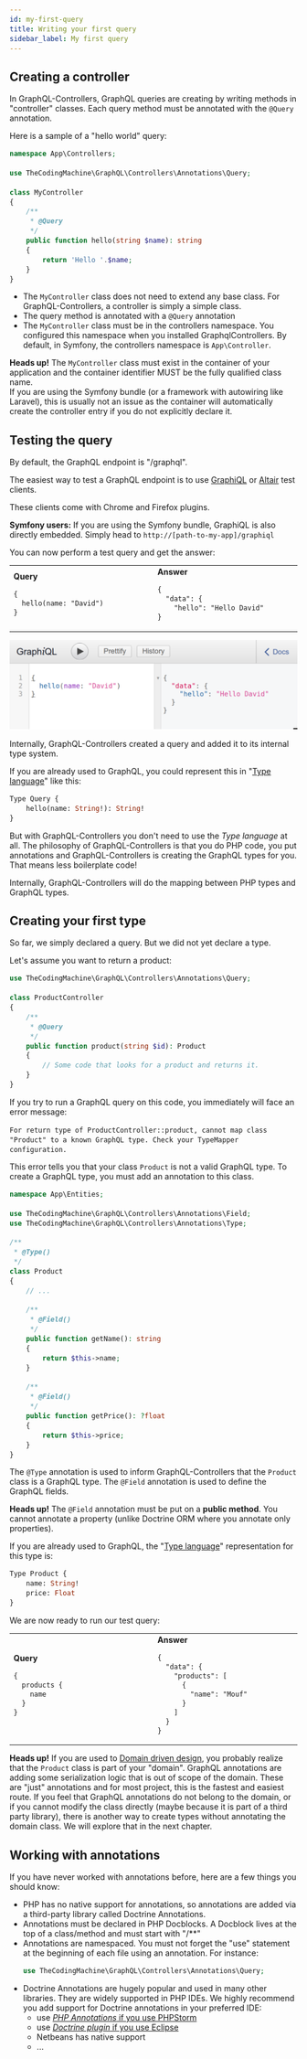 ```yaml
---
id: my-first-query
title: Writing your first query
sidebar_label: My first query
---
```


## Creating a controller

In GraphQL-Controllers, GraphQL queries are creating by writing methods in "controller" classes.
Each query method must be annotated with the `@Query` annotation.

Here is a sample of a "hello world" query:

```php
namespace App\Controllers;

use TheCodingMachine\GraphQL\Controllers\Annotations\Query;

class MyController
{
    /**
     * @Query
     */
    public function hello(string $name): string
    {
        return 'Hello '.$name;
    }
}
```

- The `MyController` class does not need to extend any base class. For GraphQL-Controllers, a controller is simply a
  simple class.
- The query method is annotated with a `@Query` annotation
- The `MyController` class must be in the controllers namespace. You configured this namespace when you installed 
GraphqlControllers. By default, in Symfony, the controllers namespace is `App\Controller`.
  
<div class="alert alert-warning"><strong>Heads up!</strong> The <code>MyController</code> class must exist in the container of your 
application and the container identifier MUST be the fully qualified class name.</div> 

<div class="alert alert-info">If you are using the Symfony bundle (or a framework with autowiring like Laravel), this 
is usually not an issue as the container will automatically create the controller entry if you do not explicitly 
declare it.</div>

## Testing the query

By default, the GraphQL endpoint is "/graphql".

The easiest way to test a GraphQL endpoint is to use [GraphiQL](https://github.com/graphql/graphiql) or 
[Altair](https://altair.sirmuel.design/) test clients.

These clients come with Chrome and Firefox plugins.

<div class="alert alert-info"><strong>Symfony users:</strong> If you are using the Symfony bundle, GraphiQL is also directly embedded.
Simply head to <code>http://[path-to-my-app]/graphiql</code></div>

You can now perform a test query and get the answer:

<table style="width:100%; display: table">
<tr>
<td style="width:50%">
<strong>Query</strong>
<pre><code>{
  hello(name: "David")
}</code></pre>
</td>
<td style="width:50%">
<strong>Answer</strong>
<pre><code class="hljs css language-json">{
  "data": {
    "hello": "Hello David"
}</code></pre>
</td>
</tr>
</table>


![](../img/query1.png)

Internally, GraphQL-Controllers created a query and added it to its internal type system.

If you are already used to GraphQL, you could represent this in "[Type language](https://graphql.org/learn/schema/#type-language)"
like this:

```graphql
Type Query {
    hello(name: String!): String!
}
```

But with GraphQL-Controllers you don't need to use the *Type language* at all. The philosophy of GraphQL-Controllers
is that you do PHP code, you put annotations and GraphQL-Controllers is creating the GraphQL types for you. That means
less boilerplate code!

Internally, GraphQL-Controllers will do the mapping between PHP types and GraphQL types.

## Creating your first type

So far, we simply declared a query. But we did not yet declare a type.

Let's assume you want to return a product:

```php
use TheCodingMachine\GraphQL\Controllers\Annotations\Query;

class ProductController
{
    /**
     * @Query
     */
    public function product(string $id): Product
    {
        // Some code that looks for a product and returns it.
    }
}
```

If you try to run a GraphQL query on this code, you immediately will face an error message:

<div class="alert alert-error">
<code>For return type of ProductController::product, cannot map class "Product" to a known GraphQL type. Check your TypeMapper configuration.</code>
</div>

This error tells you that your class `Product` is not a valid GraphQL type. To create a GraphQL type, you must add 
an annotation to this class.

```php
namespace App\Entities;

use TheCodingMachine\GraphQL\Controllers\Annotations\Field;
use TheCodingMachine\GraphQL\Controllers\Annotations\Type;

/**
 * @Type()
 */
class Product
{
    // ...

    /**
     * @Field()
     */
    public function getName(): string
    {
        return $this->name;
    }

    /**
     * @Field()
     */
    public function getPrice(): ?float
    {
        return $this->price;
    }
}
```

The `@Type` annotation is used to inform GraphQL-Controllers that the `Product` class is a GraphQL type.
The `@Field` annotation is used to define the GraphQL fields.

<div class="alert alert-info"><strong>Heads up!</strong> The <code>@Field</code> annotation must be put on a 
<strong>public method</strong>.
You cannot annotate a property (unlike Doctrine ORM where you annotate only properties).
</div>


If you are already used to GraphQL, the "[Type language](https://graphql.org/learn/schema/#type-language)"
representation for this type is:

```graphql
Type Product {
    name: String!
    price: Float
}
```

We are now ready to run our test query:

<table style="width:100%; display: table">
<tr>
<td style="width:50%">
<strong>Query</strong>
<pre><code>{
  products {
    name
  }
}</code></pre>
</td>
<td style="width:50%">
<strong>Answer</strong>
<pre><code class="hljs css language-json">{
  "data": {
    "products": [
      {
        "name": "Mouf"
      }
    ]
  }
}</code></pre>
</td>
</tr>
</table>


<div class="alert alert-info"><strong>Heads up!</strong> If you are used to 
<a href="https://en.wikipedia.org/wiki/Domain-driven_design">Domain driven design</a>, you probably
realize that the <code>Product</code> class is part of your "domain". GraphQL annotations are adding some serialization logic 
that is out of scope of the domain. These are "just" annotations and for most project, this is the fastest and 
easiest route. If you feel that GraphQL annotations do not belong to the domain, or if you cannot modify the class
directly (maybe because it is part of a third party library), there is another way to create types without annotating
the domain class. We will explore that in the next chapter.
</div>

## Working with annotations

If you have never worked with annotations before, here are a few things you should know:

- PHP has no native support for annotations, so annotations are added via a third-party library called Doctrine Annotations.
- Annotations must be declared in PHP Docblocks. A Docblock lives at the top of a class/method and must start with "/**"
- Annotations are namespaced. You must not forget the "use" statement at the beginning of each file using an annotation.
  For instance:
  ```php
  use TheCodingMachine\GraphQL\Controllers\Annotations\Query;
  ```
- Doctrine Annotations are hugely popular and used in many other libraries. They are widely supported in PHP IDEs.
  We highly recommend you add support for Doctrine annotations in your preferred IDE:
   - use [*PHP Annotations* if you use PHPStorm](https://plugins.jetbrains.com/plugin/7320-php-annotations)
   - use [*Doctrine plugin* if you use Eclipse](https://marketplace.eclipse.org/content/doctrine-plugin)
   - Netbeans has native support
   - ...
    

